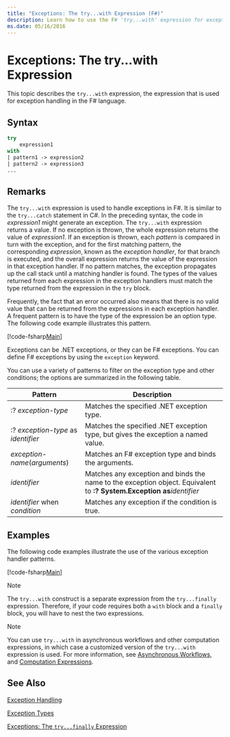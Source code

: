 ```yaml
---
title: "Exceptions: The try...with Expression (F#)"
description: Learn how to use the F# 'try...with' expression for exception handling.
ms.date: 05/16/2016
---
```

# Exceptions: The try...with Expression

This topic describes the `try...with` expression, the expression that is used for exception handling in the F# language.


## Syntax

```fsharp
try
    expression1
with
| pattern1 -> expression2
| pattern2 -> expression3
...
```

## Remarks
The `try...with` expression is used to handle exceptions in F#. It is similar to the `try...catch` statement in C#. In the preceding syntax, the code in *expression1* might generate an exception. The `try...with` expression returns a value. If no exception is thrown, the whole expression returns the value of *expression1*. If an exception is thrown, each *pattern* is compared in turn with the exception, and for the first matching pattern, the corresponding *expression*, known as the *exception handler*, for that branch is executed, and the overall expression returns the value of the expression in that exception handler. If no pattern matches, the exception propagates up the call stack until a matching handler is found. The types of the values returned from each expression in the exception handlers must match the type returned from the expression in the `try` block.

Frequently, the fact that an error occurred also means that there is no valid value that can be returned from the expressions in each exception handler. A frequent pattern is to have the type of the expression be an option type. The following code example illustrates this pattern.

[!code-fsharp[Main](../../../../samples/snippets/fsharp/lang-ref-2/snippet5601.fs)]

Exceptions can be .NET exceptions, or they can be F# exceptions. You can define F# exceptions by using the `exception` keyword.

You can use a variety of patterns to filter on the exception type and other conditions; the options are summarized in the following table.



|Pattern|Description|
|-------|-----------|
|:? *exception-type*|Matches the specified .NET exception type.|
|:? *exception-type* as *identifier*|Matches the specified .NET exception type, but gives the exception a named value.|
|*exception-name*(*arguments*)|Matches an F# exception type and binds the arguments.|
|*identifier*|Matches any exception and binds the name to the exception object. Equivalent to **:? System.Exception as***identifier*|
|*identifier* when *condition*|Matches any exception if the condition is true.|

## Examples
The following code examples illustrate the use of the various exception handler patterns.

[!code-fsharp[Main](../../../../samples/snippets/fsharp/lang-ref-2/snippet5602.fs)]

> [!NOTE]
> The `try...with` construct is a separate expression from the `try...finally` expression. Therefore, if your code requires both a `with` block and a `finally` block, you will have to nest the two expressions.

> [!NOTE]
> You can use `try...with` in asynchronous workflows and other computation expressions, in which case a customized version of the `try...with` expression is used. For more information, see [Asynchronous Workflows](../asynchronous-workflows.md), and [Computation Expressions](../computation-expressions.md).


## See Also
[Exception Handling](index.md)

[Exception Types](exception-types.md)

[Exceptions: The `try...finally` Expression](the-try-finally-expression.md)
